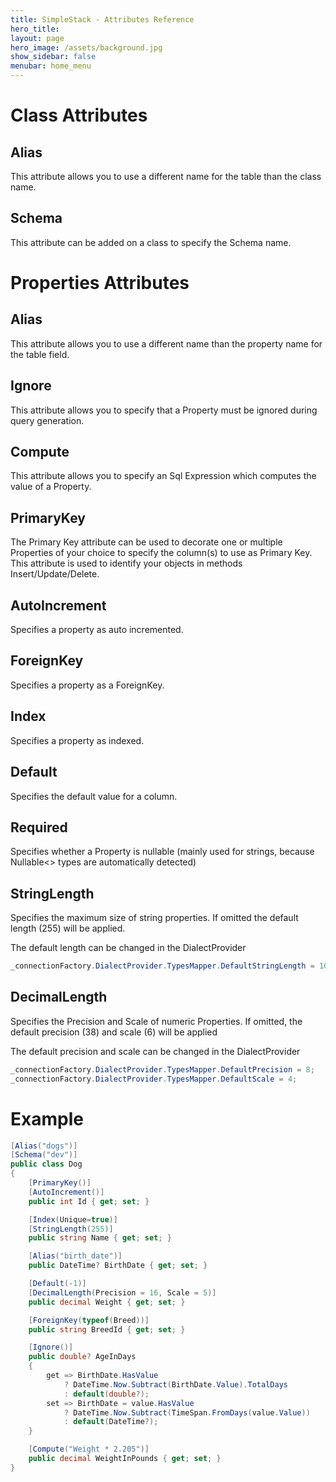 ```yaml
---
title: SimpleStack - Attributes Reference
hero_title:
layout: page
hero_image: /assets/background.jpg
show_sidebar: false
menubar: home_menu
---
```


# Class Attributes
## Alias
This attribute allows you to use a different name for the table than the class name.
## Schema
This attribute can be added on a class to specify the Schema name.

# Properties Attributes
## Alias
This attribute allows you to use a different name than the property name for the table field.
## Ignore
This attribute allows you to specify that a Property must be ignored during query generation.
## Compute
This attribute allows you to specify an Sql Expression which computes the value of a Property.
## PrimaryKey
The Primary Key attribute can be used to decorate one or multiple Properties of your choice to specify the column(s) to use as Primary Key.
This attribute is used to identify your objects in methods Insert/Update/Delete.
## AutoIncrement
Specifies a property as auto incremented.
## ForeignKey
Specifies a property as a ForeignKey.
## Index
Specifies a property as indexed. 
## Default
Specifies the default value for a column.
## Required
Specifies whether a Property is nullable (mainly used for strings, because Nullable<> types are automatically detected)
## StringLength
Specifies the maximum size of string properties. If omitted the default length (255) will be applied.

The default length can be changed in the DialectProvider
```csharp
_connectionFactory.DialectProvider.TypesMapper.DefaultStringLength = 1000;
``` 
## DecimalLength
Specifies the Precision and Scale of numeric Properties. If omitted, the default precision (38) and scale (6) will be applied

The default precision and scale can be changed in the DialectProvider
```csharp
_connectionFactory.DialectProvider.TypesMapper.DefaultPrecision = 8;
_connectionFactory.DialectProvider.TypesMapper.DefaultScale = 4;
``` 
# Example
```csharp
[Alias("dogs")]
[Schema("dev")]
public class Dog
{
    [PrimaryKey()]
    [AutoIncrement()]
    public int Id { get; set; }

    [Index(Unique=true)]
    [StringLength(255)]
    public string Name { get; set; }

    [Alias("birth_date")]
    public DateTime? BirthDate { get; set; }

    [Default(-1)]
    [DecimalLength(Precision = 16, Scale = 5)]
    public decimal Weight { get; set; }    

    [ForeignKey(typeof(Breed))]
    public string BreedId { get; set; }

    [Ignore()]
    public double? AgeInDays
    {
        get => BirthDate.HasValue 
            ? DateTime.Now.Subtract(BirthDate.Value).TotalDays
            : default(double?);
        set => BirthDate = value.HasValue 
            ? DateTime.Now.Subtract(TimeSpan.FromDays(value.Value)) 
            : default(DateTime?);
    }    

    [Compute("Weight * 2.205")]
    public decimal WeightInPounds { get; set; }
}
```
